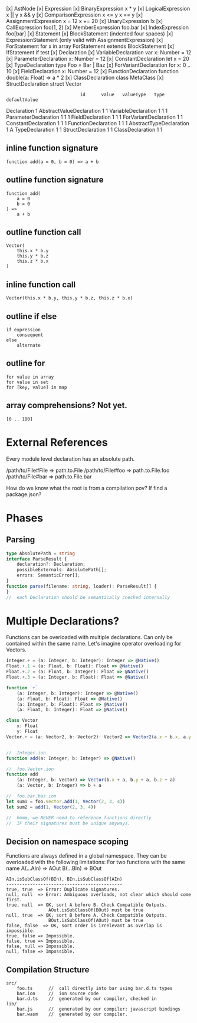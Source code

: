 
[x]   AstNode
[x]       Expression
[x]           BinaryExpression            x * y
[x]               LogicalExpression       x || y      x && y
[x]               ComparisonExpression    x <= y      x == y
[x]               AssignmentExpression    x = 12      x += 20
[x]           UnaryExpression             !x
[x]           CallExpression              foo(1, 2)
[x]           MemberExpression            foo.bar
[x]           IndexExpression             foo[bar]
[x]       Statement
[x]           BlockStatement              (indented four spaces)
[x]           ExpressionStatement         (only valid with AssignmentExpression)
[x]           ForStatement                for x in array ForStatement extends BlockStatement
[x]           IfStatement                 if test
[x]           Declaration
[x]               VariableDeclaration     var x: Number = 12
[x]               ParameterDeclaration    x: Number = 12
[x]               ConstantDeclaration     let x = 20
[x]               TypeDeclaration         type Foo = Bar | Baz
[x]               ForVariantDeclaration   for x: 0 .. 10
[x]               FieldDeclaration        x: Number = 12
[x]               FunctionDeclaration     function double(a: Float) => a * 2
[x]               ClassDeclaration        class MetaClass
[x]               StructDeclaration       struct Vector

                                id      value   valueType   type    defaultValue
Declaration                     1
  AbstractValueDeclaration      1               1
     VariableDeclaration        1               1                   1
        ParameterDeclaration    1               1                   1
        FieldDeclaration        1               1                   1
     ForVariantDeclaration      1               1
     ConstantDeclaration        1       1       1
     FunctionDeclaration        1       1       1
  AbstractTypeDeclaration       1                           A
    TypeDeclaration             1                           1
    StructDeclaration           1                           1
      ClassDeclaration          1                           1

## inline function signature

    function add(a = 0, b = 0) => a + b

## outline function signature

    function add(
        a = 0
        b = 0
    ) =>
        a + b

## outline function call

    Vector(
        this.x * b.y
        this.y * b.z
        this.z * b.x
    )

## inline function call

    Vector(this.x * b.y, this.y * b.z, this.z * b.x)

## outline if else

    if expression
        consequent
    else
        alternate

## outline for

    for value in array
    for value in set
    for [key, value] in map

## array comprehensions? Not yet.

    [0 .. 100]

# External References

Every module level declaration has an absolute path.

/path/to/File#File  => path.to.File
/path/to/File#foo   => path.to.File.foo
/path/to/File#bar   => path.to.File.bar

How do we know what the root is from a compilation pov? If find a package.json?

# Phases

## Parsing

```typescript
type AbsolutePath = string
interface ParseResult {
    declaration?: Declaration;
    possibleExternals: AbsolutePath[];
    errors: SemanticError[];
}
function parse(filename: string, loader): ParseResult[] {
}
//  each Declaration should be semantically checked internally
```

# Multiple Declarations?

Functions can be overloaded with multiple declarations.
Can only be contained within the same name.
Let's imagine operator overloading for Vectors.

```typescript
Integer.+ = (a: Integer, b: Integer): Integer => @Native()
Float.+.1 = (a: Float, b: Float): Float => @Native()
Float.+.2 = (a: Float, b: Integer): Float => @Native()
Float.+.3 = (a: Integer, b: Float): Float => @Native()

function `+`
    (a: Integer, b: Integer): Integer => @Native()
    (a: Float, b: Float): Float => @Native()
    (a: Integer, b: Float): Float => @Native()
    (a: Float, b: Integer): Float => @Native()

class Vector
    x: Float
    y: Float
Vector.+ = (a: Vector2, b: Vector2): Vector2 => Vector2(a.x + b.x, a.y + b.y)

```

```typescript

//  Integer.ion
function add(a: Integer, b: Integer) => @Native()

//  foo.Vector.ion
function add
    (a: Integer, b: Vector) => Vector(b.x + a, b.y + a, b.z + a)
    (a: Vector, b: Integer) => b + a

//  foo.bar.baz.ion
let sum1 = foo.Vector.add(1, Vector(2, 3, 4))
let sum2 = add(1, Vector(2, 3, 4))

//  hmmm, we NEVER need to reference functions directly
//  IF their signatures must be unique anyways.

```

## Decision on namespace scoping

Functions are always defined in a global namespace.
They can be overloaded with the following limitations:
For two functions with the same name
    A(...AIn) => AOut
    B(...BIn) => BOut

    AIn.isSubClassOf(BIn), BIn.isSubClassOf(AIn)
    --------------------------------------------
    true, true  => Error: Duplicate signatures.
    null, null  => Error: Ambiguous overloads, not clear which should come first.
    true, null  => OK, sort A before B. Check Compatible Outputs.
                    AOut.isSubClassOf(BOut) must be true
    null, true  => OK, sort B before A. Check Compatible Outputs.
                    BOut.isSubClassOf(AOut) must be true
    false, false  => OK, sort order is irrelevant as overlap is impossible.
    true, false => Impossible.
    false, true => Impossible.
    false, null => Impossible.
    null, false => Impossible.

## Compilation Structure

    src/
        foo.ts      //  call directly into bar using bar.d.ts types
        bar.ion     //  ion source code
        bar.d.ts    //  generated by our compiler, checked in
    lib/
        bar.js      //  generated by our compiler: javascript bindings 
        bar.wasm    //  generated by our compiler.


